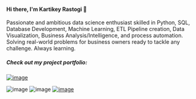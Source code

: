 #### Hi there, I'm Kartikey Rastogi 👋

Passionate and ambitious data science enthusiast skilled in Python, SQL, Database Development, Machine Learning, ETL Pipeline creation, Data Visualization, Business Analysis/Intelligence, and process automation. Solving real-world problems for business owners ready to tackle any challenge. Always learning.

##### **Check out my project portfolio:** 
[![image](https://img.shields.io/badge/Portfolio-255E63?style=for-the-badge&logo=About.me&logoColor=white)](kartikrast.github.io)

![image](https://img.shields.io/badge/Tableau-E97627?style=for-the-badge&logo=Tableau&logoColor=white)
![image](https://img.shields.io/badge/Python-FFD43B?style=for-the-badge&logo=python&logoColor=blue)
[![image](https://img.shields.io/badge/LinkedIn-0077B5?style=for-the-badge&logo=linkedin&logoColor=white)](https://www.linkedin.com/in/kartikeyrastogi162/)
